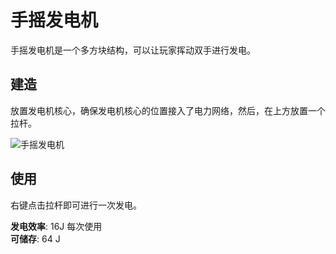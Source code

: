 # 手摇发电机

手摇发电机是一个多方块结构，可以让玩家挥动双手进行发电。

## 建造

放置发电机核心，确保发电机核心的位置接入了电力网络，然后，在上方放置一个拉杆。

![手摇发电机](https://gzassets.cn/minecraft/plugin/slimefun/wiki/addons/images/fluffy-machines/crank-generator.png ':size=25%')

## 使用

右键点击拉杆即可进行一次发电。

**发电效率**: 16J 每次使用  
**可储存**: 64 J
